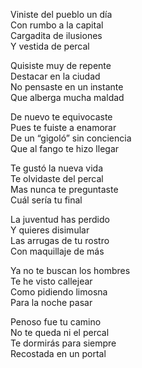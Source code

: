Viniste del pueblo un día  
Con rumbo a la capital  
Cargadita de ilusiones  
Y vestida de percal  

Quisiste muy de repente  
Destacar en la ciudad  
No pensaste en un instante  
Que alberga mucha maldad  

De nuevo te equivocaste  
Pues te fuiste a enamorar  
De un “gigoló” sin conciencia  
Que al fango te hizo llegar  

Te gustó la nueva vida  
Te olvidaste del percal  
Mas nunca te preguntaste  
Cuál sería tu final  

La juventud has perdido  
Y quieres disimular  
Las arrugas de tu rostro  
Con maquillaje de más  

Ya no te buscan los hombres  
Te he visto callejear  
Como pidiendo limosna  
Para la noche pasar  

Penoso fue tu camino  
No te queda ni el percal  
Te dormirás para siempre  
Recostada en un portal  
